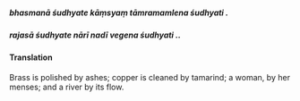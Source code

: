 ##### bhasmanā śudhyate kāṃsyaṃ tāmramamlena śudhyati .
##### rajasā śudhyate nārī nadī vegena śudhyati ..

#### Translation

Brass is polished by ashes; copper is cleaned by tamarind; a woman, by her menses; and a river by its flow.
